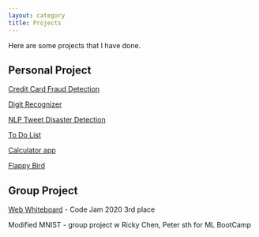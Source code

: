 ```yaml
---
layout: category
title: Projects
---
```

Here are some projects that I have done. 
## Personal Project
[Credit Card Fraud Detection](https://github.com/mytran2111/Credit_card_fraud_detection)

[Digit Recognizer]()

[NLP Tweet Disaster Detection]()

[To Do List]()

[Calculator app]()

[Flappy Bird]()

## Group Project

[Web Whiteboard](https://mytran2111.github.io/Code-Jam-2020/) - Code Jam 2020 3rd place

Modified MNIST - group project w Ricky Chen, Peter sth for ML BootCamp 
